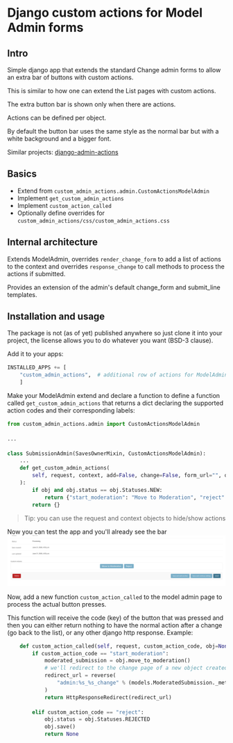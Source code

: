 # Django custom actions for Model Admin forms

## Intro

Simple django app that extends the standard Change admin forms
to allow an extra bar of buttons with custom actions.

This is similar to how one can extend the List pages with
custom actions.

The extra button bar is shown only when there are actions.

Actions can be defined per object.

By default the button bar uses the same style as the normal bar but with a white background and a bigger font.

Similar projects: [django-admin-actions](https://pypi.org/project/django-admin-actions/)

## Basics

- Extend from `custom_admin_actions.admin.CustomActionsModelAdmin`
- Implement `get_custom_admin_actions`
- Implement `custom_action_called`
- Optionally define overrides for `custom_admin_actions/css/custom_admin_actions.css`

## Internal architecture

Extends ModelAdmin, overrides `render_change_form` to add a list of actions to the context and overrides `response_change` to call methods to process the actions if submitted.

Provides an extension of the admin's default change_form and submit_line templates.

## Installation and usage

The package is not (as of yet) published anywhere so just
clone it into your project, the license allows you to do
whatever you want (BSD-3 clause).

Add it to your apps:

```python
INSTALLED_APPS += [
    "custom_admin_actions",  # additional row of actions for ModelAdmins
    ]
```

Make your ModelAdmin extend and declare a function to define a function
called `get_custom_admin_actions` that returns a dict declaring the
supported action codes and their corresponding labels:

```python
from custom_admin_actions.admin import CustomActionsModelAdmin

...

class SubmissionAdmin(SavesOwnerMixin, CustomActionsModelAdmin):
    ...
    def get_custom_admin_actions(
        self, request, context, add=False, change=False, form_url="", obj=None,
    ):
        if obj and obj.status == obj.Statuses.NEW:
            return {"start_moderation": "Move to Moderation", "reject": "Reject"}
        return {}

```

> Tip: you can use the request and context objects to hide/show actions

Now you can test the app and you'll already see the bar
![Image showing additional bar of buttons](./docs/submit_line_example.png)

Now, add a new function `custom_action_called` to the model admin page to process the actual button presses.

This function will receive the code (key) of the button that was pressed and then you can either return nothing to have the normal action after a change (go back to the list), or any other django http response. Example:

```python
    def custom_action_called(self, request, custom_action_code, obj=None):
        if custom_action_code == "start_moderation":
            moderated_submission = obj.move_to_moderation()
            # we'll redirect to the change page of a new object created from the current one
            redirect_url = reverse(
                "admin:%s_%s_change" % (models.ModeratedSubmission._meta.app_label, models.ModeratedSubmission._meta.model_name,), args=(moderated_submission.pk,), current_app=admin.site.name,
            )
            return HttpResponseRedirect(redirect_url)

        elif custom_action_code == "reject":
            obj.status = obj.Statuses.REJECTED
            obj.save()
            return None
```
